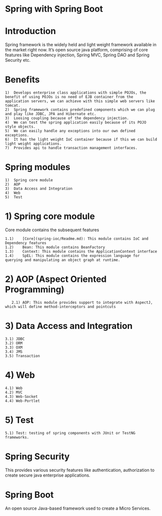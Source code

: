 # Spring with Spring Boot
# Introduction
Spring framework is the widely held and light weight framework available in the market right now.
It’s open source java platform, comprising of core features like Dependency injection, Spring MVC, Spring DAO and Spring Security etc.
# Benefits

	1)	Develops enterprise class applications with simple POJOs, the benefit of using POJOs is no need of EJB container from the application servers, we can achieve with this simple web servers like tomcat.
	2)	Spring framework contains predefined components which we can plug and play like JDBC, JPA and Hibernate etc.
	3)	Loosing coupling because of the dependency injection.
	4)	We can test the spring application easily because of its POJO style objects.
	5)	We can easily handle any exceptions into our own defined exceptions.
	6)	It has the light weight IoC container because if this we can build light weight applications.
	7)	Provides api to handle transaction management interfaces.
# Spring modules

	1)	Spring core module
	2)	AOP
	3)	Data Access and Integration
	4)	Web
	5)	Test
# 1) Spring core module
Core module contains the subsequent features

	1.1)	[Core](spring-ioc/Readme.md): This module contains IoC and Dependency features	
	1.2)	Bean: This module contains BeanFactory
	1.3)	Context: This module contains the ApplicationContext interface
	1.4)	SpEL: This module contains the expression language for querying and manipulating an object graph at runtime.
# 2) AOP (Aspect Oriented Programming)

       2.1) AOP: This module provides support to integrate with AspectJ, which will define method-interceptors and pointcuts
# 3) Data Access and Integration

	3.1) JDBC
	3.2) ORM
	3.3) OXM
	3.4) JMS
	3.5) Transaction
# 4) Web

	4.1) Web
	4.2) MVC
	4.3) Web-Socket
	4.4) Web-Portlet
# 5) Test

	5.1) Test: testing of spring components with JUnit or TestNG frameworks.
# Spring Security
This provides various security features like authentication, authorization to create secure java enterprise applications.
# Spring Boot
An open source Java-based framework used to create a Micro Services.
